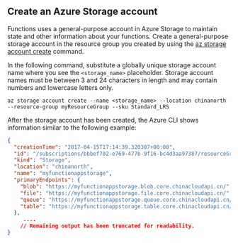 ## Create an Azure Storage account

Functions uses a general-purpose account in Azure Storage to maintain state and other information about your functions. Create a general-purpose storage account in the resource group you created by using the [az storage account create](/cli/storage/account#create) command.

In the following command, substitute a globally unique storage account name where you see the `<storage_name>` placeholder. Storage account names must be between 3 and 24 characters in length and may contain numbers and lowercase letters only.

```azurecli
az storage account create --name <storage_name> --location chinanorth --resource-group myResourceGroup --sku Standard_LRS
```

After the storage account has been created, the Azure CLI shows information similar to the following example:

```json
{
  "creationTime": "2017-04-15T17:14:39.320307+00:00",
  "id": "/subscriptions/bbbef702-e769-477b-9f16-bc4d3aa97387/resourceGroups/myresourcegroup/...",
  "kind": "Storage",
  "location": "chinanorth",
  "name": "myfunctionappstorage",
  "primaryEndpoints": {
    "blob": "https://myfunctionappstorage.blob.core.chinacloudapi.cn/",
    "file": "https://myfunctionappstorage.file.core.chinacloudapi.cn/",
    "queue": "https://myfunctionappstorage.queue.core.chinacloudapi.cn/",
    "table": "https://myfunctionappstorage.table.core.chinacloudapi.cn/"
  },
     ....
    // Remaining output has been truncated for readability.
}
```

